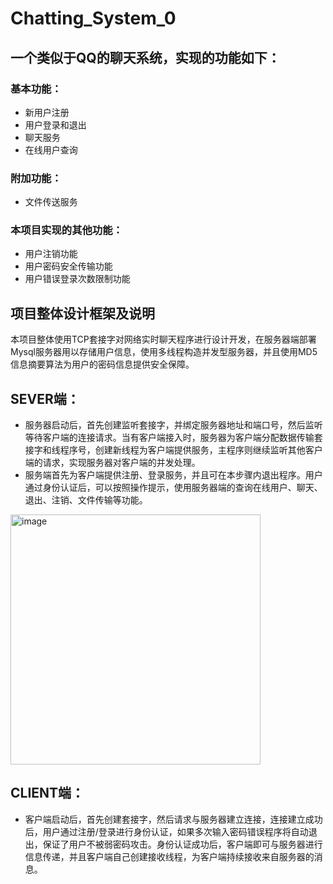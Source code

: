 # Chatting_System_0
## 一个类似于QQ的聊天系统，实现的功能如下：
### 基本功能：
  - 新用户注册
  - 用户登录和退出
  - 聊天服务
  - 在线用户查询
### 附加功能：
  - 文件传送服务
### 本项目实现的其他功能：
  - 用户注销功能
  - 用户密码安全传输功能
  - 用户错误登录次数限制功能
## 项目整体设计框架及说明
  本项目整体使用TCP套接字对网络实时聊天程序进行设计开发，在服务器端部署Mysql服务器用以存储用户信息，使用多线程构造并发型服务器，并且使用MD5信息摘要算法为用户的密码信息提供安全保障。
## SEVER端：
  - 服务器启动后，首先创建监听套接字，并绑定服务器地址和端口号，然后监听等待客户端的连接请求。当有客户端接入时，服务器为客户端分配数据传输套接字和线程序号，创建新线程为客户端提供服务，主程序则继续监听其他客户端的请求，实现服务器对客户端的并发处理。
  - 服务端首先为客户端提供注册、登录服务，并且可在本步骤内退出程序。用户通过身份认证后，可以按照操作提示，使用服务器端的查询在线用户、聊天、退出、注销、文件传输等功能。
  <img width="400" alt="image" src="https://github.com/user-attachments/assets/b0c5f586-0141-4f54-9e81-aaf8aae1148b" />
  
## CLIENT端：
  - 客户端启动后，首先创建套接字，然后请求与服务器建立连接，连接建立成功后，用户通过注册/登录进行身份认证，如果多次输入密码错误程序将自动退出，保证了用户不被弱密码攻击。身份认证成功后，客户端即可与服务器进行信息传递，并且客户端自己创建接收线程，为客户端持续接收来自服务器的消息。
